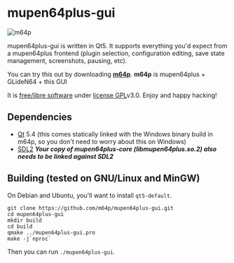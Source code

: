 # mupen64plus-gui

![m64p](http://i.imgur.com/NIa5Btx.png)

mupen64plus-gui is written in Qt5.
It supports everything you'd expect from a mupen64plus frontend
(plugin selection, configuration editing, save state management, screenshots, pausing, etc).

You can try this out by downloading [**m64p**](https://m64p.github.io/).
**m64p** is mupen64plus + GLideN64 + this GUI

It is [free/libre software](https://www.fsf.org/blogs/rms/20140407-geneva-tedx-talk-free-software-free-society)
under [license GPL](https://www.gnu.org/licenses/gpl)v3.0.
Enjoy and happy hacking!

## Dependencies

- [Qt](https://www.qt.io/) 5.4
  (this comes statically linked with the Windows binary build in m64p, so you don't need to worry about this on Windows)
- [SDL2](https://www.libsdl.org/) ***Your copy of mupen64plus-core (libmupen64plus.so.2) also needs to be linked against SDL2***

## Building (tested on GNU/Linux and MinGW)

On Debian and Ubuntu, you'll want to install ```qt5-default```.
```
git clone https://github.com/m64p/mupen64plus-gui.git
cd mupen64plus-gui
mkdir build
cd build
qmake ../mupen64plus-gui.pro
make -j`nproc`
```
Then you can run ```./mupen64plus-gui```.

